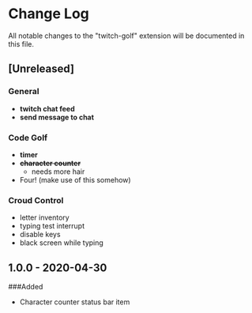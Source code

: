 # Change Log

All notable changes to the "twitch-golf" extension will be documented in this file.

## [Unreleased]
### General
- **twitch chat feed**
- **send message to chat**
### Code Golf
- **timer**
- ~~**character counter**~~
    - needs more hair
- Four! (make use of this somehow)
### Croud Control
- letter inventory
- typing test interrupt
- disable keys
- black screen while typing

## 1.0.0 - 2020-04-30
###Added
- Character counter status bar item